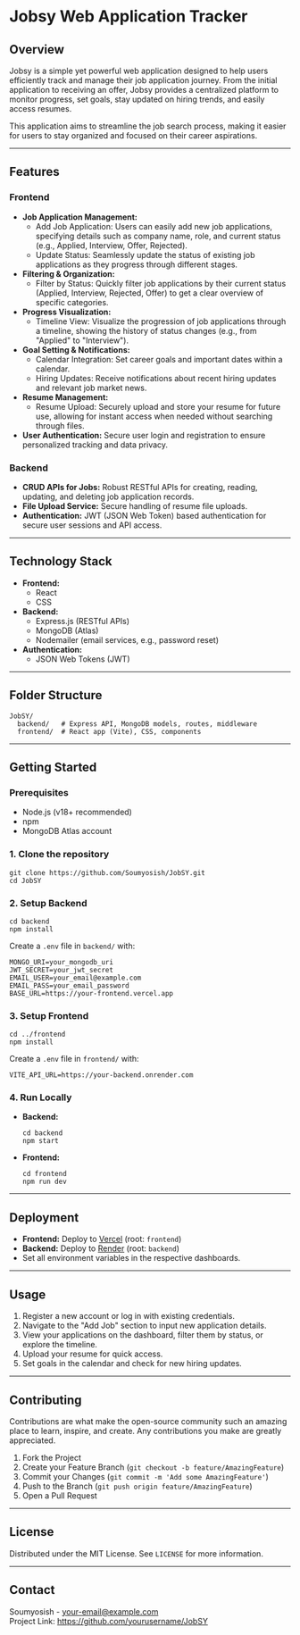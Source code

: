 # Jobsy Web Application Tracker

## Overview
Jobsy is a simple yet powerful web application designed to help users efficiently track and manage their job application journey. From the initial application to receiving an offer, Jobsy provides a centralized platform to monitor progress, set goals, stay updated on hiring trends, and easily access resumes.

This application aims to streamline the job search process, making it easier for users to stay organized and focused on their career aspirations.

---

## Features

### Frontend
- **Job Application Management:**
  - Add Job Application: Users can easily add new job applications, specifying details such as company name, role, and current status (e.g., Applied, Interview, Offer, Rejected).
  - Update Status: Seamlessly update the status of existing job applications as they progress through different stages.
- **Filtering & Organization:**
  - Filter by Status: Quickly filter job applications by their current status (Applied, Interview, Rejected, Offer) to get a clear overview of specific categories.
- **Progress Visualization:**
  - Timeline View: Visualize the progression of job applications through a timeline, showing the history of status changes (e.g., from "Applied" to "Interview").
- **Goal Setting & Notifications:**
  - Calendar Integration: Set career goals and important dates within a calendar.
  - Hiring Updates: Receive notifications about recent hiring updates and relevant job market news.
- **Resume Management:**
  - Resume Upload: Securely upload and store your resume for future use, allowing for instant access when needed without searching through files.
- **User Authentication:** Secure user login and registration to ensure personalized tracking and data privacy.

### Backend
- **CRUD APIs for Jobs:** Robust RESTful APIs for creating, reading, updating, and deleting job application records.
- **File Upload Service:** Secure handling of resume file uploads.
- **Authentication:** JWT (JSON Web Token) based authentication for secure user sessions and API access.

---

## Technology Stack
- **Frontend:**
  - React
  - CSS
- **Backend:**
  - Express.js (RESTful APIs)
  - MongoDB (Atlas)
  - Nodemailer (email services, e.g., password reset)
- **Authentication:**
  - JSON Web Tokens (JWT)

---

## Folder Structure
```
JobSY/
  backend/   # Express API, MongoDB models, routes, middleware
  frontend/  # React app (Vite), CSS, components
```

---

## Getting Started

### Prerequisites
- Node.js (v18+ recommended)
- npm
- MongoDB Atlas account

### 1. Clone the repository
```
git clone https://github.com/Soumyosish/JobSY.git
cd JobSY
```

### 2. Setup Backend
```
cd backend
npm install
```
Create a `.env` file in `backend/` with:
```
MONGO_URI=your_mongodb_uri
JWT_SECRET=your_jwt_secret
EMAIL_USER=your_email@example.com
EMAIL_PASS=your_email_password
BASE_URL=https://your-frontend.vercel.app
```

### 3. Setup Frontend
```
cd ../frontend
npm install
```
Create a `.env` file in `frontend/` with:
```
VITE_API_URL=https://your-backend.onrender.com
```

### 4. Run Locally
- **Backend:**
  ```
  cd backend
  npm start
  ```
- **Frontend:**
  ```
  cd frontend
  npm run dev
  ```

---

## Deployment
- **Frontend:** Deploy to [Vercel](https://vercel.com/) (root: `frontend`)
- **Backend:** Deploy to [Render](https://render.com/) (root: `backend`)
- Set all environment variables in the respective dashboards.

---

## Usage
1. Register a new account or log in with existing credentials.
2. Navigate to the "Add Job" section to input new application details.
3. View your applications on the dashboard, filter them by status, or explore the timeline.
4. Upload your resume for quick access.
5. Set goals in the calendar and check for new hiring updates.

---

## Contributing
Contributions are what make the open-source community such an amazing place to learn, inspire, and create. Any contributions you make are greatly appreciated.

1. Fork the Project
2. Create your Feature Branch (`git checkout -b feature/AmazingFeature`)
3. Commit your Changes (`git commit -m 'Add some AmazingFeature'`)
4. Push to the Branch (`git push origin feature/AmazingFeature`)
5. Open a Pull Request

---

## License
Distributed under the MIT License. See `LICENSE` for more information.

---

## Contact
Soumyosish - your-email@example.com  
Project Link: https://github.com/yourusername/JobSY 
